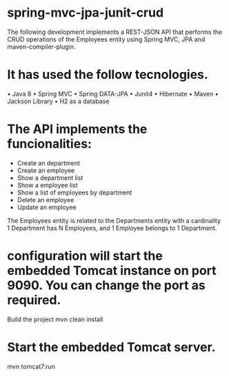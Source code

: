 # spring-mvc-jpa-junit-crud

The following development implements a REST-JSON API that performs the CRUD operations of the Employees entity using Spring MVC, JPA and maven-compiler-plugin.

# It has used the follow tecnologies.

• Java 8 • Spring MVC • Spring DATA-JPA • Junit4 • Hibernate • Maven • Jackson Library • H2 as a database

# The API implements the funcionalities:

- Create an department
- Create an employee
- Show a department list
- Show a employee list
- Show a list of employees by department
- Delete an employee
- Update an employee

The Employees entity is related to the Departments entity with a cardinality 1 Department has N Employees, and 1 Employee belongs to 1 Department.

# configuration will start the embedded Tomcat instance on port 9090. You can change the port as required.

Build the project
mvn clean install

# Start the embedded Tomcat server.
mvn tomcat7:run
